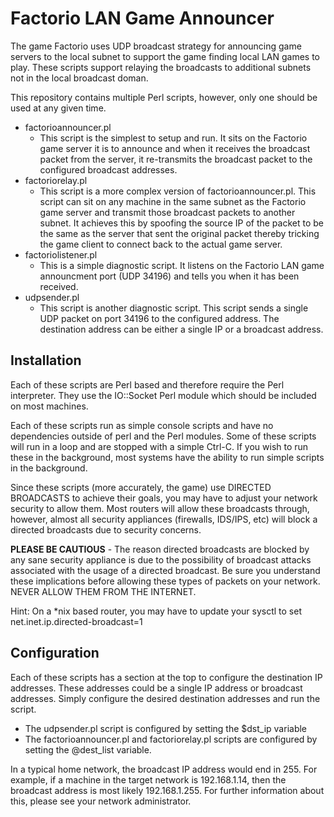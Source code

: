 # Factorio LAN Game Announcer

  

The game Factorio uses UDP broadcast strategy for announcing game servers to the local subnet to support the game finding local LAN games to play. These scripts support relaying the broadcasts to additional subnets not in the local broadcast doman.

  

This repository contains multiple Perl scripts, however, only one should be used at any given time.

 - factorioannouncer.pl
	 - This script is the simplest to setup and run.  It sits on the Factorio game server it is to announce and when it receives the broadcast packet from the server, it re-transmits the broadcast packet to the configured broadcast addresses.
 - factoriorelay.pl
	 - This script is a more complex version of factorioannouncer.pl.  This script can sit on any machine in the same subnet as the Factorio game server and transmit those broadcast packets to another subnet.  It achieves this by spoofing the source IP of the packet to be the same as the server that sent the original packet thereby tricking the game client to connect back to the actual game server.
 - factoriolistener.pl
	 - This is a simple diagnostic script.  It listens on the Factorio LAN game announcment port (UDP 34196) and tells you when it has been received.
 - udpsender.pl
	 - This script is another diagnostic script.  This script sends a single UDP packet on port 34196 to the configured address.  The destination address can be either a single IP or a broadcast address.

## Installation
Each of these scripts are Perl based and therefore require the Perl interpreter.  They use the IO::Socket Perl module which should be included on most machines.

Each of these scripts run as simple console scripts and have no dependencies outside of perl and the Perl modules.  Some of these scripts will run in a loop and are stopped with a simple Ctrl-C.  If you wish to run these in the background, most systems have the ability to run simple scripts in the background.

Since these scripts (more accurately, the game) use DIRECTED BROADCASTS to achieve their goals, you may have to adjust your network security to allow them.  Most routers will allow these broadcasts through, however, almost all security appliances (firewalls, IDS/IPS, etc) will block a directed broadcasts due to security concerns.

**PLEASE BE CAUTIOUS** - The reason directed broadcasts are blocked by any sane security appliance is due to the possibility of broadcast attacks associated with the usage of a directed broadcast.  Be sure you understand these implications before allowing these types of packets on your network.  NEVER ALLOW THEM FROM THE INTERNET.

Hint:  On a *nix based router, you may have to update your sysctl to set 
net.inet.ip.directed-broadcast=1

## Configuration
Each of these scripts has a section at the top to configure the destination IP addresses.  These addresses could be a single IP address or broadcast addresses. Simply configure the desired destination addresses and run the script.

 - The udpsender.pl script is configured by setting the $dst_ip variable
 - The factorioannouncer.pl and factoriorelay.pl scripts are configured by setting the @dest_list variable.

In a typical home network, the broadcast IP address would end in 255.  For example, if a machine in the target network is 192.168.1.14, then the broadcast address is most likely 192.168.1.255.  For further information about this, please see your network administrator.